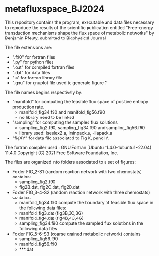 # metafluxspace_BJ2024
This repository contains the program, executable and data files necessary to reproduce the results of the scientific publication entitled "Free-energy transduction mechanisms shape the flux space of metabolic networks" by Benjamin Pfeuty, submitted to Biophysical Journal.

The file extensions are:
- ".f90" for fortran files
- ".py" for python files
- ".out" for compiled fortran files
- ".dat" for data files
- ".a" for fortran library file
- ".gnu" for gnuplot file used to generate figure ?
  
The file names begins respectively by:
- "manifold" for computing the feasible flux space of positive entropy production rate.
  - manifold_fig34.f90 and manifold_fig56.f90
  - no library need to be linked
- "sampling" for computing the sampled flux solutions
  - sampling_fig2.f90, sampling_fig34.f90 and sampling_fig56.f90
  - library used: lseulex2.a, lminpack.a, -llapack.a
- "figXY" for data file associated to Fig X, panel Y.
  
The fortran compiler used :
GNU Fortran (Ubuntu 11.4.0-1ubuntu1~22.04) 11.4.0
Copyright (C) 2021 Free Software Foundation, Inc.

The files are organized into folders associated to a set of figures:
- Folder FIG_2-S1 (random reaction network with two chemostats) contains:
  - sampling_fig2.f90
  - fig2B.dat, fig2C.dat, fig2D.dat
- Folder FIG_3-4-S2 (random reaction network with three chemostats) contains:
  - manifold_fig34.f90 compute the boundary of feasible flux space in the following data files:
  - manifold_fig3.dat (fig3B,3C,3G)
  - manifold_fig4.dat (fig4B,4C,4G)
  - sampling_fig34.f90 compute the sampled flux solutions in the following data files
- Folder FIG_5-6-S3 (coarse grained metabolic network) contains:
  - sampling_fig56.f90
  - manifold_fig56.f90
  - ***.dat
